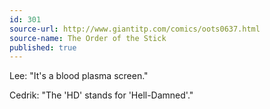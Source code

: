 ```yaml
---
id: 301
source-url: http://www.giantitp.com/comics/oots0637.html
source-name: The Order of the Stick
published: true
---
```


<p>Lee: "It's a blood plasma screen."</p>

<p>Cedrik: "The 'HD' stands for 'Hell-Damned'."</p>


